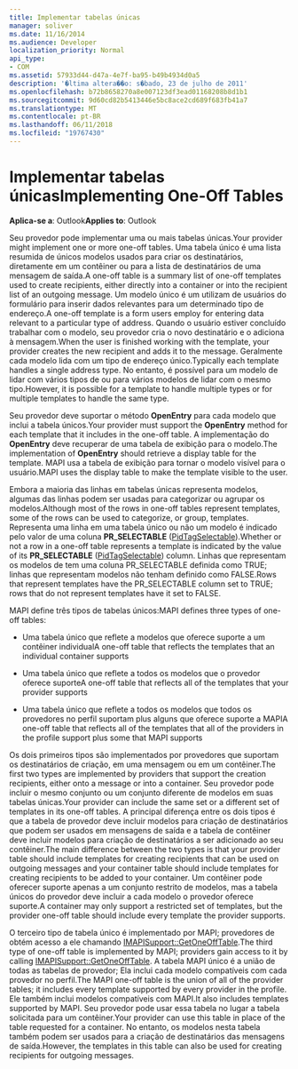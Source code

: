 ```yaml
---
title: Implementar tabelas únicas
manager: soliver
ms.date: 11/16/2014
ms.audience: Developer
localization_priority: Normal
api_type:
- COM
ms.assetid: 57933d44-d47a-4e7f-ba95-b49b4934d0a5
description: '�ltima altera��o: s�bado, 23 de julho de 2011'
ms.openlocfilehash: b72b8658270a8e007123df3ead01168208b8d1b1
ms.sourcegitcommit: 9d60cd82b5413446e5bc8ace2cd689f683fb41a7
ms.translationtype: MT
ms.contentlocale: pt-BR
ms.lasthandoff: 06/11/2018
ms.locfileid: "19767430"
---
```

# <a name="implementing-one-off-tables"></a><span data-ttu-id="d2653-103">Implementar tabelas únicas</span><span class="sxs-lookup"><span data-stu-id="d2653-103">Implementing One-Off Tables</span></span>

<span data-ttu-id="d2653-104">**Aplica-se a**: Outlook</span><span class="sxs-lookup"><span data-stu-id="d2653-104">**Applies to**: Outlook</span></span> 
  
<span data-ttu-id="d2653-105">Seu provedor pode implementar uma ou mais tabelas únicas.</span><span class="sxs-lookup"><span data-stu-id="d2653-105">Your provider might implement one or more one-off tables.</span></span> <span data-ttu-id="d2653-106">Uma tabela único é uma lista resumida de únicos modelos usados para criar os destinatários, diretamente em um contêiner ou para a lista de destinatários de uma mensagem de saída.</span><span class="sxs-lookup"><span data-stu-id="d2653-106">A one-off table is a summary list of one-off templates used to create recipients, either directly into a container or into the recipient list of an outgoing message.</span></span> <span data-ttu-id="d2653-107">Um modelo único é um utilizam de usuários do formulário para inserir dados relevantes para um determinado tipo de endereço.</span><span class="sxs-lookup"><span data-stu-id="d2653-107">A one-off template is a form users employ for entering data relevant to a particular type of address.</span></span> <span data-ttu-id="d2653-108">Quando o usuário estiver concluído trabalhar com o modelo, seu provedor cria o novo destinatário e o adiciona à mensagem.</span><span class="sxs-lookup"><span data-stu-id="d2653-108">When the user is finished working with the template, your provider creates the new recipient and adds it to the message.</span></span> <span data-ttu-id="d2653-109">Geralmente cada modelo lida com um tipo de endereço único.</span><span class="sxs-lookup"><span data-stu-id="d2653-109">Typically each template handles a single address type.</span></span> <span data-ttu-id="d2653-110">No entanto, é possível para um modelo de lidar com vários tipos de ou para vários modelos de lidar com o mesmo tipo.</span><span class="sxs-lookup"><span data-stu-id="d2653-110">However, it is possible for a template to handle multiple types or for multiple templates to handle the same type.</span></span> 
  
<span data-ttu-id="d2653-111">Seu provedor deve suportar o método **OpenEntry** para cada modelo que inclui a tabela únicos.</span><span class="sxs-lookup"><span data-stu-id="d2653-111">Your provider must support the **OpenEntry** method for each template that it includes in the one-off table.</span></span> <span data-ttu-id="d2653-112">A implementação do **OpenEntry** deve recuperar de uma tabela de exibição para o modelo.</span><span class="sxs-lookup"><span data-stu-id="d2653-112">The implementation of **OpenEntry** should retrieve a display table for the template.</span></span> <span data-ttu-id="d2653-113">MAPI usa a tabela de exibição para tornar o modelo visível para o usuário.</span><span class="sxs-lookup"><span data-stu-id="d2653-113">MAPI uses the display table to make the template visible to the user.</span></span> 
  
<span data-ttu-id="d2653-114">Embora a maioria das linhas em tabelas únicas representa modelos, algumas das linhas podem ser usadas para categorizar ou agrupar os modelos.</span><span class="sxs-lookup"><span data-stu-id="d2653-114">Although most of the rows in one-off tables represent templates, some of the rows can be used to categorize, or group, templates.</span></span> <span data-ttu-id="d2653-115">Representa uma linha em uma tabela único ou não um modelo é indicado pelo valor de uma coluna **PR_SELECTABLE** ([PidTagSelectable](pidtagselectable-canonical-property.md)).</span><span class="sxs-lookup"><span data-stu-id="d2653-115">Whether or not a row in a one-off table represents a template is indicated by the value of its **PR_SELECTABLE** ([PidTagSelectable](pidtagselectable-canonical-property.md)) column.</span></span> <span data-ttu-id="d2653-116">Linhas que representam os modelos de tem uma coluna PR_SELECTABLE definida como TRUE; linhas que representam modelos não tenham definido como FALSE.</span><span class="sxs-lookup"><span data-stu-id="d2653-116">Rows that represent templates have the PR_SELECTABLE column set to TRUE; rows that do not represent templates have it set to FALSE.</span></span>
  
<span data-ttu-id="d2653-117">MAPI define três tipos de tabelas únicos:</span><span class="sxs-lookup"><span data-stu-id="d2653-117">MAPI defines three types of one-off tables:</span></span>
  
- <span data-ttu-id="d2653-118">Uma tabela único que reflete a modelos que oferece suporte a um contêiner individual</span><span class="sxs-lookup"><span data-stu-id="d2653-118">A one-off table that reflects the templates that an individual container supports</span></span>
    
- <span data-ttu-id="d2653-119">Uma tabela único que reflete a todos os modelos que o provedor oferece suporte</span><span class="sxs-lookup"><span data-stu-id="d2653-119">A one-off table that reflects all of the templates that your provider supports</span></span> 
    
- <span data-ttu-id="d2653-120">Uma tabela único que reflete a todos os modelos que todos os provedores no perfil suportam plus alguns que oferece suporte a MAPI</span><span class="sxs-lookup"><span data-stu-id="d2653-120">A one-off table that reflects all of the templates that all of the providers in the profile support plus some that MAPI supports</span></span>
    
<span data-ttu-id="d2653-121">Os dois primeiros tipos são implementados por provedores que suportam os destinatários de criação, em uma mensagem ou em um contêiner.</span><span class="sxs-lookup"><span data-stu-id="d2653-121">The first two types are implemented by providers that support the creation recipients, either onto a message or into a container.</span></span> <span data-ttu-id="d2653-122">Seu provedor pode incluir o mesmo conjunto ou um conjunto diferente de modelos em suas tabelas únicas.</span><span class="sxs-lookup"><span data-stu-id="d2653-122">Your provider can include the same set or a different set of templates in its one-off tables.</span></span> <span data-ttu-id="d2653-123">A principal diferença entre os dois tipos é que a tabela de provedor deve incluir modelos para criação de destinatários que podem ser usados em mensagens de saída e a tabela de contêiner deve incluir modelos para criação de destinatários a ser adicionado ao seu contêiner.</span><span class="sxs-lookup"><span data-stu-id="d2653-123">The main difference between the two types is that your provider table should include templates for creating recipients that can be used on outgoing messages and your container table should include templates for creating recipients to be added to your container.</span></span> <span data-ttu-id="d2653-124">Um contêiner pode oferecer suporte apenas a um conjunto restrito de modelos, mas a tabela únicos do provedor deve incluir a cada modelo o provedor oferece suporte.</span><span class="sxs-lookup"><span data-stu-id="d2653-124">A container may only support a restricted set of templates, but the provider one-off table should include every template the provider supports.</span></span>
  
<span data-ttu-id="d2653-125">O terceiro tipo de tabela único é implementado por MAPI; provedores de obtém acesso a ele chamando [IMAPISupport::GetOneOffTable](imapisupport-getoneofftable.md).</span><span class="sxs-lookup"><span data-stu-id="d2653-125">The third type of one-off table is implemented by MAPI; providers gain access to it by calling [IMAPISupport::GetOneOffTable](imapisupport-getoneofftable.md).</span></span> <span data-ttu-id="d2653-126">A tabela MAPI único é a união de todas as tabelas de provedor; Ela inclui cada modelo compatíveis com cada provedor no perfil.</span><span class="sxs-lookup"><span data-stu-id="d2653-126">The MAPI one-off table is the union of all of the provider tables; it includes every template supported by every provider in the profile.</span></span> <span data-ttu-id="d2653-127">Ele também inclui modelos compatíveis com MAPI.</span><span class="sxs-lookup"><span data-stu-id="d2653-127">It also includes templates supported by MAPI.</span></span> <span data-ttu-id="d2653-128">Seu provedor pode usar essa tabela no lugar a tabela solicitada para um contêiner.</span><span class="sxs-lookup"><span data-stu-id="d2653-128">Your provider can use this table in place of the table requested for a container.</span></span> <span data-ttu-id="d2653-129">No entanto, os modelos nesta tabela também podem ser usados para a criação de destinatários das mensagens de saída.</span><span class="sxs-lookup"><span data-stu-id="d2653-129">However, the templates in this table can also be used for creating recipients for outgoing messages.</span></span>
  

